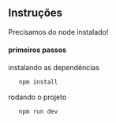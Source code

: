 ## Instruções 

Precisamos do node instalado! 

#### primeiros passos 
instalando as dependências

```bash 
   npm install
```

rodando o projeto 

```bash 
   npm run dev
```
